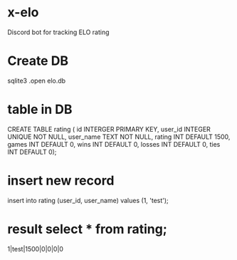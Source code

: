 # x-elo
Discord bot for tracking ELO rating

# Create DB
sqlite3
.open elo.db
# table in DB
CREATE TABLE rating ( id INTERGER PRIMARY KEY, user_id INTEGER UNIQUE NOT NULL, user_name TEXT NOT NULL, rating INT DEFAULT 1500, games INT DEFAULT 0, wins INT DEFAULT 0, losses INT DEFAULT 0, ties INT DEFAULT 0);
# insert new record
insert into rating (user_id, user_name) values (1, 'test');
# result select * from rating;
1|test|1500|0|0|0|0